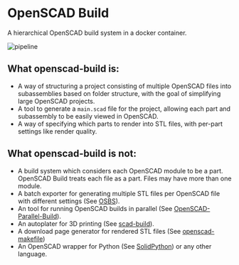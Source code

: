 # OpenSCAD Build
A hierarchical OpenSCAD build system in a docker container.

![pipeline](https://github.com/keeeal/openscad-build/actions/workflows/tests.yaml/badge.svg)

## What openscad-build is:

- A way of structuring a project consisting of multiple OpenSCAD files into
  subassemblies based on folder structure, with the goal of simplifying large
  OpenSCAD projects.
- A tool to generate a `main.scad` file for the project, allowing each part and
  subassembly to be easily viewed in OpenSCAD.
- A way of specifying which parts to render into STL files, with per-part
  settings like render quality.

## What openscad-build is not:

- A build system which considers each OpenSCAD module to be a part.
  OpenSCAD Build treats each file as a part. Files may have more than
  one module.
- A batch exporter for generating multiple STL files per OpenSCAD file with
  different settings (See [OSBS](https://github.com/ridercz/OSBS)).
- An tool for running OpenSCAD builds in parallel (See
  [OpenSCAD-Parallel-Build](https://github.com/TheJKM/OpenSCAD-Parallel-Build)).
- An autoplater for 3D printing (See
  [scad-build](https://github.com/unjordy/scad-build)).
- A download page generator for rendered STL files (See
  [openscad-makefile](https://github.com/mofosyne/openscad-makefile))
- An OpenSCAD wrapper for Python (See
  [SolidPython](https://github.com/SolidCode/SolidPython)) or any other
  language.

